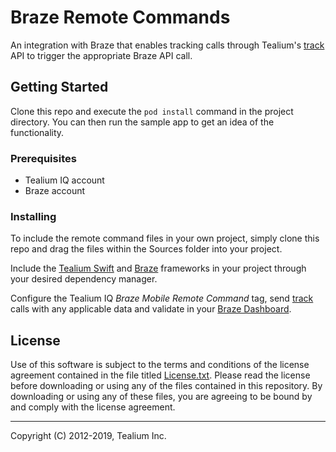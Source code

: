 # Braze Remote Commands

An integration with Braze that enables tracking calls through Tealium's [track](https://docs.tealium.com/platforms/swift/track/) API to trigger the appropriate Braze API call.

## Getting Started

Clone this repo and execute the `pod install` command in the project directory. You can then run the sample app to get an idea of the functionality.

### Prerequisites

* Tealium IQ account
* Braze account 

### Installing

To include the remote command files in your own project, simply clone this repo and drag the files within the Sources folder into your project. 

Include the [Tealium Swift](https://docs.tealium.com/platforms/swift/install/) and [Braze](https://www.braze.com/docs/developer_guide/platform_integration_guides/ios/initial_sdk_setup/initial_sdk_setup/) frameworks in your project through your desired dependency manager.

Configure the Tealium IQ _Braze Mobile Remote Command_ tag, send [track](https://docs.tealium.com/platforms/swift/track/) calls with any applicable data and validate in your [Braze Dashboard](https://dashboard.braze.com/sign_in).

## License

Use of this software is subject to the terms and conditions of the license agreement contained in the file titled [License.txt](License.txt). Please read the license before downloading or using any of the files contained in this repository. By downloading or using any of these files, you are agreeing to be bound by and comply with the license agreement.

___

Copyright (C) 2012-2019, Tealium Inc.

